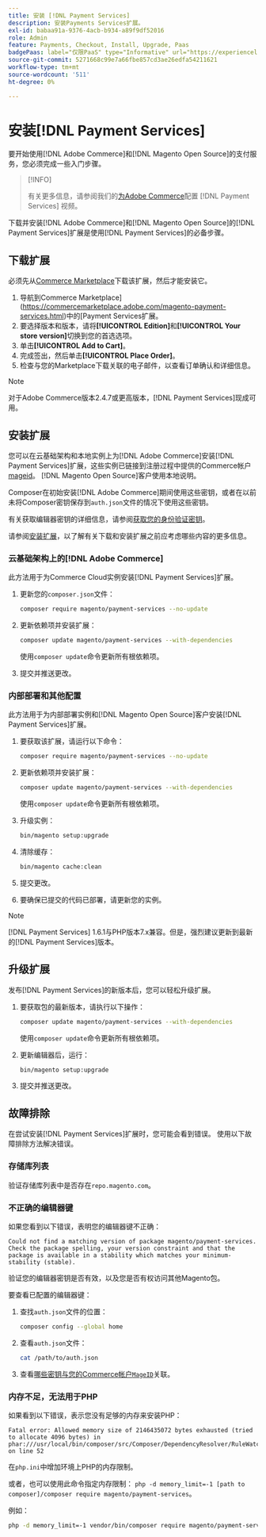 ```yaml
---
title: 安装 [!DNL Payment Services]
description: 安装Payments Services扩展。
exl-id: babaa91a-9376-4acb-b934-a89f9df52016
role: Admin
feature: Payments, Checkout, Install, Upgrade, Paas
badgePaas: label="仅限PaaS" type="Informative" url="https://experienceleague.adobe.com/en/docs/commerce/user-guides/product-solutions" tooltip="仅适用于云项目(Adobe管理的PaaS基础架构)和内部部署项目上的Adobe Commerce 。"
source-git-commit: 5271668c99e7a66fbe857cd3ae26edfa54211621
workflow-type: tm+mt
source-wordcount: '511'
ht-degree: 0%

---
```


# 安装[!DNL Payment Services]

要开始使用[!DNL Adobe Commerce]和[!DNL Magento Open Source]的支付服务，您必须完成一些入门步骤。

>[!INFO]
>
> 有关更多信息，请参阅我们的[为Adobe Commerce](https://experienceleague.adobe.com/en/docs/commerce-learn/tutorials/admin/adobe-commerce-services/configure-adobe-payment-services)配置 [!DNL Payment Services] 视频。

下载并安装[!DNL Adobe Commerce]和[!DNL Magento Open Source]的[!DNL Payment Services]扩展是使用[!DNL Payment Services]的必备步骤。

## 下载扩展

必须先从[Commerce Marketplace](https://experienceleague.adobe.com/docs/commerce-admin/start/resources/commerce-marketplace.html)下载该扩展，然后才能安装它。

1. 导航到Commerce Marketplace](https://commercemarketplace.adobe.com/magento-payment-services.html)中的[Payment Services扩展。
1. 要选择版本和版本，请将&#x200B;**[!UICONTROL Edition]**&#x200B;和&#x200B;**[!UICONTROL Your store version]**&#x200B;切换到您的首选选项。
1. 单击&#x200B;**[!UICONTROL Add to Cart]**。
1. 完成签出，然后单击&#x200B;**[!UICONTROL Place Order]**。
1. 检查与您的Marketplace下载关联的电子邮件，以查看订单确认和详细信息。

>[!NOTE]
>
> 对于Adobe Commerce版本2.4.7或更高版本，[!DNL Payment Services]现成可用。

## 安装扩展

您可以在云基础架构和本地实例上为[!DNL Adobe Commerce]安装[!DNL Payment Services]扩展，这些实例已链接到注册过程中提供的Commerce帐户[mageid](https://developer.adobe.com/commerce/marketplace/guides/sellers/profile-information/#access-keys)。
[!DNL Magento Open Source]客户使用本地说明。

Composer在初始安装[!DNL Adobe Commerce]期间使用这些密钥，或者在以前未将Composer密钥保存到`auth.json`文件的情况下使用这些密钥。

有关获取编辑器密钥的详细信息，请参阅[获取您的身份验证密钥](https://experienceleague.adobe.com/en/docs/commerce-operations/installation-guide/prerequisites/authentication-keys)。

请参阅[安装扩展](https://experienceleague.adobe.com/en/docs/commerce-operations/installation-guide/tutorials/extensions)，以了解有关下载和安装扩展之前应考虑哪些内容的更多信息。

### 云基础架构上的[!DNL Adobe Commerce]

此方法用于为Commerce Cloud实例安装[!DNL Payment Services]扩展。

1. 更新您的`composer.json`文件：

   ```bash
   composer require magento/payment-services --no-update
   ```

1. 更新依赖项并安装扩展：

   ```bash
   composer update magento/payment-services --with-dependencies
   ```

   使用`composer update`命令更新所有根依赖项。

1. 提交并推送更改。

### 内部部署和其他配置

此方法用于为内部部署实例和[!DNL Magento Open Source]客户安装[!DNL Payment Services]扩展。

1. 要获取该扩展，请运行以下命令：

   ```bash
   composer require magento/payment-services --no-update
   ```

1. 更新依赖项并安装扩展：

   ```bash
   composer update magento/payment-services --with-dependencies
   ```

   使用`composer update`命令更新所有根依赖项。

1. 升级实例：

   ```bash
   bin/magento setup:upgrade
   ```

1. 清除缓存：

   ```bash
   bin/magento cache:clean
   ```

1. 提交更改。
1. 要确保已提交的代码已部署，请更新您的实例。

>[!NOTE]
>
> [!DNL Payment Services] 1.6.1与PHP版本7.x兼容。但是，强烈建议更新到最新的[!DNL Payment Services]版本。

## 升级扩展

发布[!DNL Payment Services]的新版本后，您可以轻松升级扩展。

1. 要获取包的最新版本，请执行以下操作：

   ```bash
   composer update magento/payment-services --with-dependencies
   ```

   使用`composer update`命令更新所有根依赖项。

1. 更新编辑器后，运行：

   ```bash
   bin/magento setup:upgrade
   ```

1. 提交并推送更改。

## 故障排除

在尝试安装[!DNL Payment Services]扩展时，您可能会看到错误。 使用以下故障排除方法解决错误。

### 存储库列表

验证存储库列表中是否存在`repo.magento.com`。

### 不正确的编辑器键

如果您看到以下错误，表明您的编辑器键不正确：

```
Could not find a matching version of package magento/payment-services. Check the package spelling, your version constraint and that the package is available in a stability which matches your minimum-stability (stable).
```

验证您的编辑器密钥是否有效，以及您是否有权访问其他Magento包。

要查看已配置的编辑器键：

1. 查找`auth.json`文件的位置：

   ```bash
   composer config --global home
   ```

1. 查看`auth.json`文件：

   ```bash
   cat /path/to/auth.json
   ```

1. 查看[哪些密钥与您的Commerce帐户`MageID`](https://experienceleague.adobe.com/en/docs/commerce-operations/installation-guide/prerequisites/authentication-keys)关联。

### 内存不足，无法用于PHP

如果看到以下错误，表示您没有足够的内存来安装PHP：

```
Fatal error: Allowed memory size of 2146435072 bytes exhausted (tried to allocate 4096 bytes) in phar:///usr/local/bin/composer/src/Composer/DependencyResolver/RuleWatchGraph.php on line 52
```

在`php.ini`中增加环境上PHP的内存限制[](https://experienceleague.adobe.com/en/docs/commerce-cloud-service/user-guide/configure/app/php-settings#increase-php-memory-limit)。

或者，也可以使用此命令指定内存限制： `php -d memory_limit=-1 [path to composer]/composer require magento/payment-services`。

例如：

```bash
php -d memory_limit=-1 vendor/bin/composer require magento/payment-services
```
